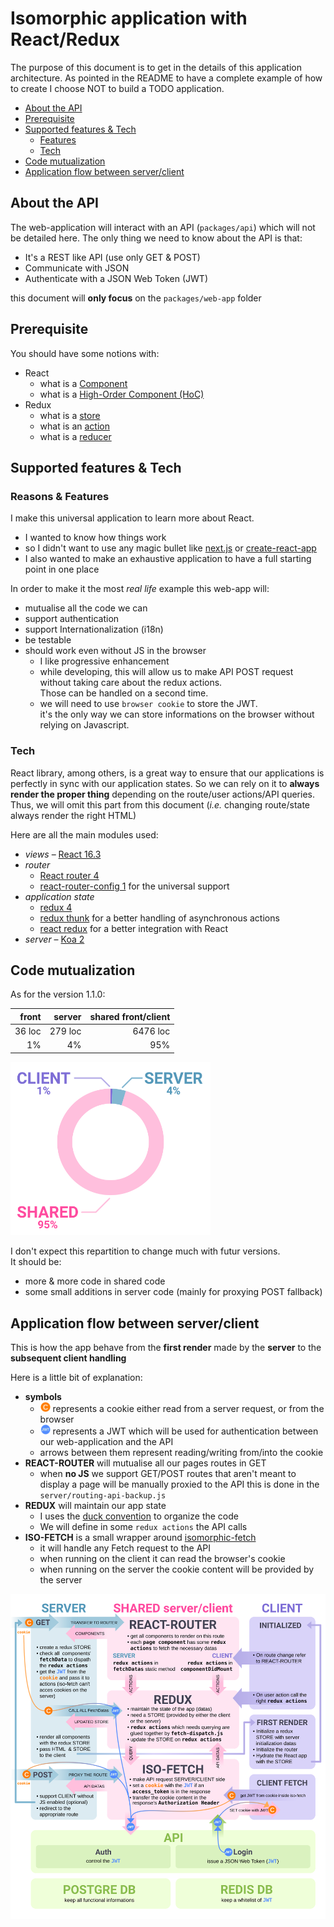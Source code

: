 # Isomorphic application with React/Redux

The purpose of this document is to get in the details of this application architecture.
As pointed in the README to have a complete example of how to create I choose NOT to build a TODO application.

<!-- START doctoc generated TOC please keep comment here to allow auto update -->
<!-- DON'T EDIT THIS SECTION, INSTEAD RE-RUN doctoc TO UPDATE -->


- [About the API](#about-the-api)
- [Prerequisite](#prerequisite)
- [Supported features & Tech](#supported-features--tech)
  - [Features](#features)
  - [Tech](#tech)
- [Code mutualization](#code-mutualization)
- [Application flow between server/client](#application-flow-between-serverclient)

<!-- END doctoc generated TOC please keep comment here to allow auto update -->

## About the API

The web-application will interact with an API (`packages/api`) which will not be detailed here.
The only thing we need to know about the API is that:

- It's a REST like API (use only GET & POST)
- Communicate with JSON
- Authenticate with a JSON Web Token (JWT) 

this document will __only focus__ on the `packages/web-app` folder

## Prerequisite

You should have some notions with:

- React 
  - what is a [Component](https://reactjs.org/docs/components-and-props.html)
  - what is a [High-Order Component (HoC)](https://reactjs.org/docs/components-and-props.html)
- Redux 
  - what is a [store](https://redux.js.org/basics/store)
  - what is an [action](https://redux.js.org/basics/actions)
  - what is a [reducer](https://redux.js.org/basics/reducers)

## Supported features & Tech

### Reasons & Features

I make this universal application to learn more about React.

- I wanted to know how things work
- so I didn't want to use any magic bullet like [next.js](https://github.com/zeit/next.js/) or [create-react-app](https://github.com/facebook/create-react-app)
- I also wanted to make an exhaustive application to have a full starting point in one place

In order to make it the most *real life* example this web-app will:

- mutualise all the code we can
- support authentication
- support Internationalization (i18n)
- be testable
- should work even without JS in the browser
  - I like progressive enhancement 
  - while developing, this will allow us to make API POST request without taking care about the redux actions.  
    Those can be handled on a second time.
  - we will need to use `browser cookie` to store the JWT.  
    it's the only way we can store informations on the browser without relying on Javascript.

### Tech

React library, among others, is a great way to ensure that our applications is perfectly in sync with our application states.
So we can rely on it to __always render the proper thing__ depending on the route/user actions/API queries.  
Thus, we will omit this part from this document (*i.e.* changing route/state always render the right HTML)

Here are all the main modules used: 

- *views* – [React 16.3](https://reactjs.org/)
- *router* 
  - [React router 4](https://reacttraining.com/react-router/) 
  - [react-router-config 1](https://www.npmjs.com/package/react-router-config) for the universal support
- *application state* 
  - [redux 4](https://redux.js.org/)
  - [redux thunk](https://www.npmjs.com/package/redux-thunk) for a better handling of asynchronous actions
  - [react redux](https://github.com/reactjs/react-redux) for a better integration with React
- *server* – [Koa 2](http://koajs.com/)

## Code mutualization

As for the version 1.1.0:  

| front  | server  | shared front/client |
|   ---: |    ---: |                ---: |
| 36 loc | 279 loc | 6476 loc            |
| 1%     | 4%      | 95%                 |

<img alt="lines of code repartition pie chart" src="assets/loc-chart.svg?raw=true" width="320" />

I don't expect this repartition to change much with futur versions.  
It should be: 

- more & more code in shared code
- some small additions in server code (mainly for proxying POST fallback)

## Application flow between server/client

This is how the app behave from the __first render__ made by the __server__ to the __subsequent client handling__

Here is a little bit of explanation:

- __symbols__
  - <img alt="the cookie symbol" src="assets/cookie-symbol.svg" width="16" /> represents a cookie either read from a server request, or from the browser
  - <img alt="the JWT symbol" src="assets/jwt-symbol.svg" width="16" /> represents a JWT which will be used for authentication between our web-application and the API
  - arrows between them represent reading/writing from/into the cookie
- __REACT-ROUTER__ will mutualise all our pages routes in GET
  - when __no JS__ we support GET/POST routes that aren't meant to display a page will be manually proxied to the API 
    this is done in the `server/routing-api-backup.js`
- __REDUX__ will maintain our app state
  - I uses the [duck convention](https://github.com/erikras/ducks-modular-redux) to organize the code
  - We will define in some `redux actions` the API calls
- __ISO-FETCH__ is a small wrapper around [isomorphic-fetch](https://www.npmjs.com/package/isomorphic-fetch)
  - it will handle any Fetch request to the API
  - when running on the client it can read the browser's cookie
  - when running on the server the cookie content will be provided by the server

<img alt="lines of code repartition pie chart" src="assets/flow.svg?raw=true" width="1024" />
